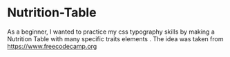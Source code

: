 # Nutrition-Table
As a beginner, I wanted to practice my css typography skills by making a Nutrition Table with many specific traits elements . The idea was taken from https://www.freecodecamp.org
